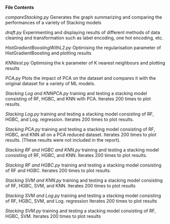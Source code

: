 **File Contents**

_compareStacking.py_
Generates the graph summarizing and comparing the performances of a variety of Stacking models

_draft.py_
Experimenting and displaying results of different methods of data cleaning and transformation such as
label encoding, one hot encoding, etc.

_HistGradientBoostingWithL2.py_
Optimising the regularisation parameter of HistGradientBoosting and plotting results

_KNNtest.py_
Optimising the k parameter of K nearest neighbours and plotting results

_PCA.py_
Plots the impact of PCA on the dataset and compares it with the original dataset for a variety of ML models.

_Stacking Log and KNNPCA.py_
training and testing a stacking model consisting of RF, HGBC, and KNN with PCA. Iterates 200 times to plot results.

_Stacking Log.py_
training and testing a stacking model consisting of RF, HGBC, and Log. regression. Iterates 200 times to plot results.

_Stacking PCA.py_
training and testing a stacking model consisting of RF, HGBC, and KNN all on a PCA reduced dataset.
Iterates 200 times to plot results. (These results were not included in the report).

_Stacking RF and HGBC and KNN.py_
training and testing a stacking model consisting of RF, HGBC, and KNN. Iterates 200 times to plot results.

_Stacking RF and HGBC.py_
training and testing a stacking model consisting of RF and HGBC. Iterates 200 times to plot results.

_Stacking SVM and KNN.py_
training and testing a stacking model consisting of RF, HGBC, SVM, and KNN. Iterates 200 times to plot results

_Stacking SVM and Log.py_
training and testing a stacking model consisting of RF, HGBC, SVM, and Log. regression Iterates 200 times to plot results

_Stacking SVM.py_
training and testing a stacking model consisting of RF, HGBC, SVM. Iterates 200 times to plot results